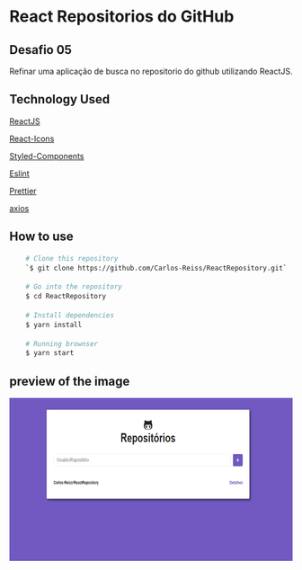 # React Repositorios do GitHub
## Desafio 05
Refinar uma aplicação de busca no repositorio do github utilizando ReactJS.

## Technology Used

[ReactJS](https://reactjs.org/)

[React-Icons](https://react-icons.netlify.com/#/)

[Styled-Components](https://styled-components.com/)

[Eslint](https://eslint.org/)

[Prettier](https://prettier.io/)

[axios](https://github.com/axios/axios)

## How to use
```bash
    # Clone this repository
    `$ git clone https://github.com/Carlos-Reiss/ReactRepository.git`

    # Go into the repository
    $ cd ReactRepository

    # Install dependencies
    $ yarn install

    # Running brownser
    $ yarn start

```
## preview of the image
<img src="./public/prev.png" align="center" height="290" width="532" >
